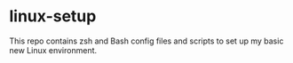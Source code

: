 # linux-setup

This repo contains zsh and Bash config files and scripts to set up my basic new Linux environment.
